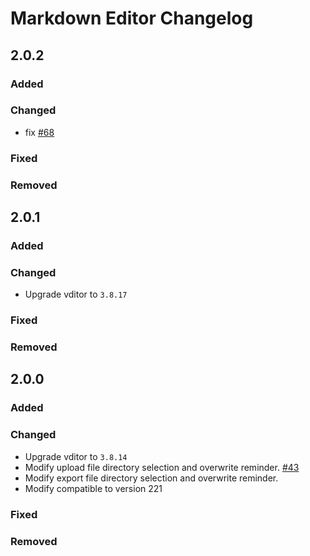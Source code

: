 <!-- Keep a Changelog guide -> https://keepachangelog.com -->

# Markdown Editor Changelog

## 2.0.2

### Added

### Changed

- fix [#68](https://github.com/shuzijun/markdown-editor/issues/68)
### Fixed

### Removed

## 2.0.1

### Added

### Changed

- Upgrade vditor to `3.8.17`
### Fixed

### Removed

## 2.0.0

### Added

### Changed

- Upgrade vditor to `3.8.14`
- Modify upload file directory selection and overwrite reminder. [#43](https://github.com/shuzijun/markdown-editor/issues/43)
- Modify export file directory selection and overwrite reminder.
- Modify compatible to version 221

### Fixed

### Removed
